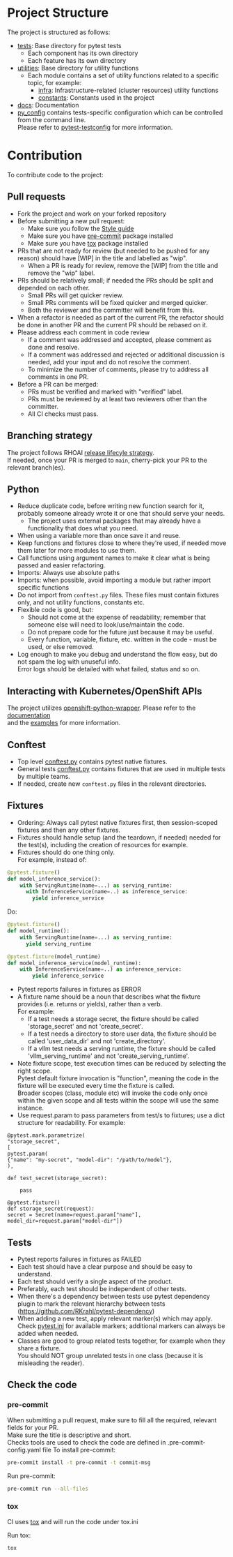 # Project Structure

The project is structured as follows:
- [tests](../tests): Base directory for pytest tests
  - Each component has its own directory
  - Each feature has its own directory
- [utilities](../utilities): Base directory for utility functions
  - Each module contains a set of utility functions related to a specific topic, for example:  
    - [infra](../utilities/infra.py): Infrastructure-related (cluster resources) utility functions
    - [constants](../utilities/constants.py): Constants used in the project
- [docs](../docs): Documentation
- [py_config](../tests/global_config.py) contains tests-specific configuration which can be controlled from the command line.  
Please refer to [pytest-testconfig](https://github.com/wojole/pytest-testconfig) for more information.


# Contribution
To contribute code to the project:

## Pull requests
- Fork the project and work on your forked repository
- Before submitting a new pull request:
  - Make sure you follow the [Style guide](STYLE_GUIDE.md)
  - Make sure you have [pre-commit](https://pre-commit.com/) package installed
  - Make sure you have [tox](https://tox.readthedocs.io/en/latest/) package installed
- PRs that are not ready for review (but needed to be pushed for any reason) should have [WIP] in the title and labelled as "wip".
  - When a PR is ready for review, remove the [WIP] from the title and remove the "wip" label.
- PRs should be relatively small; if needed the PRs should be split and depended on each other.
  - Small PRs will get quicker review.
  - Small PRs comments will be fixed quicker and merged quicker.
  - Both the reviewer and the committer will benefit from this.
- When a refactor is needed as part of the current PR, the refactor should be done in another PR and the current PR should be rebased on it.
- Please address each comment in code review
  - If a comment was addressed and accepted, please comment as done and resolve.
  - If a comment was addressed and rejected or additional discussion is needed, add your input and do not resolve the comment.  
  - To
  minimize the number of comments, please try to address all comments in one PR.
- Before a PR can be merged:
  - PRs must be verified and marked with "verified" label.
  - PRs must be reviewed by at least two reviewers other than the committer.
  - All CI checks must pass.

## Branching strategy
The project follows RHOAI [release lifecyle strategy](https://access.redhat.com/support/policy/updates/rhoai-sm/lifecycle).  
If needed, once your PR is merged to `main`, cherry-pick your PR to the relevant branch(es).


## Python
- Reduce duplicate code, before writing new function search for it, probably someone already wrote it or one that should serve your needs.
  - The project uses external packages that may already have a functionality that does what you need.
- When using a variable more than once save it and reuse.
- Keep functions and fixtures close to where they're used, if needed move them later for more modules to use them.
- Call functions using argument names to make it clear what is being passed and easier refactoring.
- Imports: Always use absolute paths
- Imports: when possible, avoid importing a module but rather import specific functions
- Do not import from `conftest.py` files. These files must contain fixtures only, and not utility functions, constants etc.
- Flexible code is good, but:
  - Should not come at the expense of readability; remember that someone else will need to look/use/maintain the code.
  - Do not prepare code for the future just because it may be useful.
  - Every function, variable, fixture, etc. written in the code - must be used, or else removed.
- Log enough to make you debug and understand the flow easy, but do not spam the log with unuseful info.  
Error logs should be detailed with what failed, status and so on.


## Interacting with Kubernetes/OpenShift APIs
The project utilizes [openshift-python-wrapper](https://github.com/RedHatQE/openshift-python-wrapper).
Please refer to the [documentation](https://github.com/RedHatQE/openshift-python-wrapper/blob/main/README.md)  
and the [examples](https://github.com/RedHatQE/openshift-python-wrapper/tree/main/examples) for more information.


## Conftest
- Top level [conftest.py](../conftest.py) contains pytest native fixtures.
- General tests [conftest.py](../tests/conftest.py) contains fixtures that are used in multiple tests by multiple teams.
- If needed, create new `conftest.py` files in the relevant directories.


## Fixtures
- Ordering: Always call pytest native fixtures first, then session-scoped fixtures and then any other fixtures.
- Fixtures should handle setup (and the teardown, if needed) needed for the test(s), including the creation of resources for example.
- Fixtures should do one thing only.  
For example, instead of:

```python
@pytest.fixture()
def model_inference_service():
    with ServingRuntime(name=...) as serving_runtime:
      with InferenceService(name=..) as inference_service:
        yield inference_service
```

Do:

```python
@pytest.fixture()
def model_runtime():
    with ServingRuntime(name=...) as serving_runtime:
      yield serving_runtime

@pytest.fixture(model_runtime)
def model_inference_service(model_runtime):
    with InferenceService(name=..) as inference_service:
        yield inference_service

```

- Pytest reports failures in fixtures as ERROR
- A fixture name should be a noun that describes what the fixture provides (i.e. returns or yields), rather than a verb.  
For example:  
  - If a test needs a storage secret, the fixture should be called 'storage_secret' and not 'create_secret'.
  - If a test needs a directory to store user data, the fixture should be called 'user_data_dir' and not 'create_directory'.
  - If a vllm test needs a serving runtime, the fixture should be called 'vllm_serving_runtime' and not 'create_serving_runtime'.
- Note fixture scope, test execution times can be reduced by selecting the right scope.  
Pytest default fixture invocation is "function", meaning the code in the fixture will be executed every time the fixture is called.  
Broader scopes (class, module etc) will invoke the code only once within the given scope and all tests within the scope will use the same instance.
- Use request.param to pass parameters from test/s to fixtures; use a dict structure for readability.  For example:

```code
@pytest.mark.parametrize(
"storage_secret",
[
pytest.param(
{"name": "my-secret", "model-dir": "/path/to/model"},
),

def test_secret(storage_secret):

    pass

@pytest.fixture()
def storage_secret(request):
secret = Secret(name=request.param["name"], model_dir=request.param["model-dir"])
```


## Tests
- Pytest reports failures in fixtures as FAILED
- Each test should have a clear purpose and should be easy to understand.
- Each test should verify a single aspect of the product.
- Preferably, each test should be independent of other tests.
- When there's a dependency between tests use pytest dependency plugin to mark the relevant hierarchy between tests (https://github.com/RKrahl/pytest-dependency)
- When adding a new test, apply relevant marker(s) which may apply.  
Check [pytest.ini](../pytest.ini) for available markers; additional markers can always be added when needed.
- Classes are good to group related tests together, for example when they share a fixture.  
You should NOT group unrelated tests in one class (because it is misleading the reader).


## Check the code
### pre-commit

When submitting a pull request, make sure to fill all the required, relevant fields for your PR.  
Make sure the title is descriptive and short.  
Checks tools are used to check the code are defined in .pre-commit-config.yaml file
To install pre-commit:

```bash
pre-commit install -t pre-commit -t commit-msg
```

Run pre-commit:

```bash
pre-commit run --all-files
```

### tox
CI uses [tox](https://tox.readthedocs.io/en/latest/) and will run the code under tox.ini  

Run tox:

```bash
tox
```
